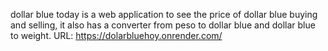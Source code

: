 dollar blue today is a web application to see the price of dollar blue buying and selling, it also has a converter from peso to dollar blue and dollar blue to weight.
URL: https://dolarbluehoy.onrender.com/
